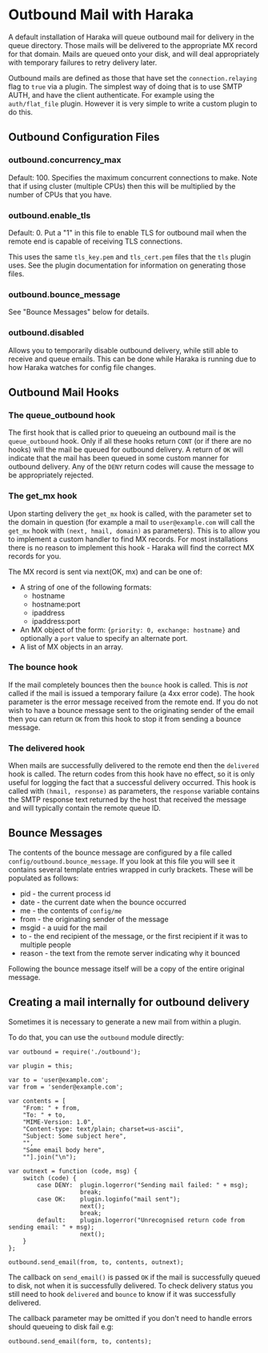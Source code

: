 Outbound Mail with Haraka
=========================

A default installation of Haraka will queue outbound mail for delivery in the
queue directory. Those mails will be delivered to the appropriate MX record
for that domain. Mails are queued onto your disk, and will deal appropriately
with temporary failures to retry delivery later.

Outbound mails are defined as those that have set the `connection.relaying`
flag to `true` via a plugin. The simplest way of doing that is to use SMTP
AUTH, and have the client authenticate. For example using the `auth/flat_file`
plugin. However it is very simple to write a custom plugin to do this.

Outbound Configuration Files
----------------------------

### outbound.concurrency_max

Default: 100. Specifies the maximum concurrent connections to make. Note that
if using cluster (multiple CPUs) then this will be multiplied by the number
of CPUs that you have.

### outbound.enable_tls

Default: 0. Put a "1" in this file to enable TLS for outbound mail when the
remote end is capable of receiving TLS connections.

This uses the same `tls_key.pem` and `tls_cert.pem` files that the `tls`
plugin uses. See the plugin documentation for information on generating those
files.

### outbound.bounce_message

See "Bounce Messages" below for details.

### outbound.disabled

Allows you to temporarily disable outbound delivery, while still able to
receive and queue emails. This can be done while Haraka is running due to
how Haraka watches for config file changes.

Outbound Mail Hooks
-------------------

### The queue_outbound hook

The first hook that is called prior to queueing an outbound mail is the
`queue_outbound` hook. Only if all these hooks return `CONT` (or if there are
no hooks) will the mail be queued for outbound delivery. A return of `OK` will
indicate that the mail has been queued in some custom manner for outbound
delivery. Any of the `DENY` return codes will cause the message to be
appropriately rejected.

### The get_mx hook

Upon starting delivery the `get_mx` hook is called, with the parameter set to
the domain in question (for example a mail to `user@example.com` will call the
`get_mx` hook with `(next, hmail, domain)` as parameters). This is to allow
you to implement a custom handler to find MX records. For most installations
there is no reason to implement this hook - Haraka will find the correct MX
records for you.

The MX record is sent via next(OK, mx) and can be one of:

* A string of one of the following formats:
    * hostname
    * hostname:port
    * ipaddress
    * ipaddress:port
* An MX object of the form: `{priority: 0, exchange: hostname}` and optionally
a `port` value to specify an alternate port.
* A list of MX objects in an array.

### The bounce hook

If the mail completely bounces then the `bounce` hook is called. This is *not*
called if the mail is issued a temporary failure (a 4xx error code). The hook
parameter is the error message received from the remote end. If you do not wish
to have a bounce message sent to the originating sender of the email then you
can return `OK` from this hook to stop it from sending a bounce message.

### The delivered hook

When mails are successfully delivered to the remote end then the `delivered`
hook is called. The return codes from this hook have no effect, so it is only
useful for logging the fact that a successful delivery occurred.
This hook is called with `(hmail, response)` as parameters, the `response`
variable contains the SMTP response text returned by the host that received
the message and will typically contain the remote queue ID.

Bounce Messages
---------------

The contents of the bounce message are configured by a file called
`config/outbound.bounce_message`. If you look at this file you will see it
contains several template entries wrapped in curly brackets. These will be
populated as follows:

* pid - the current process id
* date - the current date when the bounce occurred
* me - the contents of `config/me`
* from - the originating sender of the message
* msgid - a uuid for the mail
* to - the end recipient of the message, or the first recipient if it was to
multiple people
* reason - the text from the remote server indicating why it bounced

Following the bounce message itself will be a copy of the entire original
message.

Creating a mail internally for outbound delivery
------------------------------------------------

Sometimes it is necessary to generate a new mail from within a plugin.

To do that, you can use the `outbound` module directly:

    var outbound = require('./outbound');
    
    var plugin = this;
    
    var to = 'user@example.com';
    var from = 'sender@example.com';
    
    var contents = [
        "From: " + from,
        "To: " + to,
        "MIME-Version: 1.0",
        "Content-type: text/plain; charset=us-ascii",
        "Subject: Some subject here",
        "",
        "Some email body here",
        ""].join("\n");
        
    var outnext = function (code, msg) {
        switch (code) {
            case DENY:  plugin.logerror("Sending mail failed: " + msg);
                        break;
            case OK:    plugin.loginfo("mail sent");
                        next();
                        break;
            default:    plugin.logerror("Unrecognised return code from sending email: " + msg);
                        next();
        }
    };
    
    outbound.send_email(from, to, contents, outnext);

The callback on `send_email()` is passed `OK` if the mail is successfully
queued to disk, not when it is successfully delivered. To check delivery
status you still need to hook `delivered` and `bounce` to know if it was
successfully delivered.

The callback parameter may be omitted if you don't need to handle errors
should queueing to disk fail e.g:

    outbound.send_email(form, to, contents);

